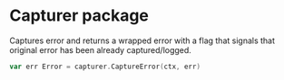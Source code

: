 # Capturer package

Captures error and returns a wrapped error with a flag
that signals that original error has been already captured/logged.

```go
var err Error = capturer.CaptureError(ctx, err)
```
